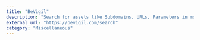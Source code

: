 ```yaml
---
title: "BeVigil"
description: "Search for assets like Subdomains, URLs, Parameters in mobile applications"
external_url: "https://bevigil.com/search"
category: "Miscellaneous"
---
```

